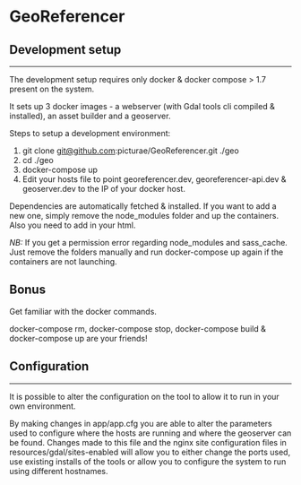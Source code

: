 GeoReferencer
===========

## Development setup
--------------

The development setup requires only docker & docker compose > 1.7 present on the system.

It sets up 3 docker images - a webserver (with Gdal tools cli compiled & installed), an asset builder and a geoserver.

Steps to setup a development environment:

1. git clone git@github.com:picturae/GeoReferencer.git ./geo
2. cd ./geo
3. docker-compose up
4. Edit your hosts file to point georeferencer.dev, georeferencer-api.dev & geoserver.dev to the IP of your docker host.

Dependencies are automatically fetched & installed. If you want to add a new one, simply remove the node_modules folder
and up the containers.
Also you need to add <script type="text/javascript" src="//maps.google.com/maps/api/js?v=3&sensor=false"></script> in
your html.

*NB:* If you get a permission error regarding node_modules and sass_cache. Just remove the folders manually and run
docker-compose up again if the containers are not launching.

## Bonus

Get familiar with the docker commands.

docker-compose rm, docker-compose stop, docker-compose build & docker-compose up are your friends!

## Configuration
--------------

It is possible to alter the configuration on the tool to allow it to run in your own environment.

By making changes in app/app.cfg you are able to alter the parameters used to configure where the hosts are running and
where the geoserver can be found. Changes made to this file and the nginx site configuration files in
resources/gdal/sites-enabled will allow you to either change the ports used, use existing installs of the tools or allow
you to configure the system to run using different hostnames.

